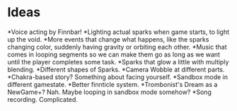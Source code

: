 # Ideas
*Voice acting by Finnbar!
*Lighting actual sparks when game starts, to light up the void.
*More events that change what happens, like the sparks changing color, suddenly having gravity or orbiting each other.
*Music that comes in looping segments so we can make them go as long as we want until the player completes some task.
*Sparks that glow a little with multiply blending.
*Different shapes of Sparks.
*Camera Wobble at different parts.
*Chakra-based story? Something about facing yourself.
*Sandbox mode in different gamestate.
*Better finnticle system.
*Trombonist's Dream as a NewGame+? Nah. Maybe looping in sandbox mode somehow?
*Song recording. Complicated.